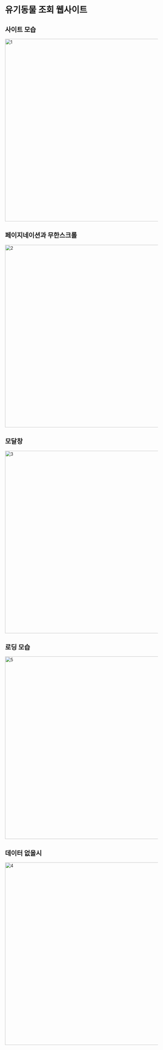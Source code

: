 # 유기동물 조회 웹사이트
## 사이트 모습
<img width="600" alt="1" src="https://github.com/user-attachments/assets/97063008-9058-4877-896c-c7a27ed55a3b">

## 페이지네이션과 무한스크롤
<img width="600" alt="2" src="https://github.com/user-attachments/assets/5e823801-b75e-4b83-accb-c39f66a4d2cf">

## 모달창
<img width="600" alt="3" src="https://github.com/user-attachments/assets/16bb89cc-e024-4747-bace-fc12eca708f1">

## 로딩 모습
<img width="600" alt="5" src="https://github.com/user-attachments/assets/55aafbae-ae96-4866-bda4-8c32f3906411">

## 데이터 없을시
<img width="600" alt="4" src="https://github.com/user-attachments/assets/b2f18f1f-9847-4c87-ad7a-ddd298d5cc4f">
